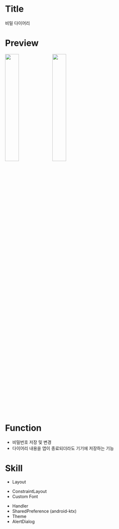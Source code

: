 # Title
비밀 다이어리

# Preview
<img src="https://user-images.githubusercontent.com/74343321/130187299-996e20b3-832f-48ca-a375-a2a0936ba92a.png" width="30%"/> <img src="https://user-images.githubusercontent.com/74343321/130186459-f6caa7e6-03f1-42d0-b650-889b7ad19485.png" width="30%"/>

# Function
 * 비밀번호 저장 및 변경
 * 다이어리 내용을 앱이 종료되더라도 기기에 저장하는 기능

# Skill
 * Layout
 - ConstraintLayout
 - Custom Font
 * Handler
 * SharedPreference (android-ktx)
 * Theme
 * AlertDialog
